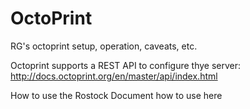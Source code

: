 # OctoPrint
RG's octoprint setup, operation, caveats, etc.

Octoprint supports a REST API to configure thye server: http://docs.octoprint.org/en/master/api/index.html

How to use the Rostock
Document how to use here
